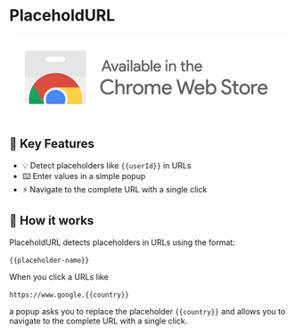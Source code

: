 # PlaceholdURL

<div align="center">
    <a href="https://chromewebstore.google.com/detail/lfffjfikoljhppgiijkhmnjamganhjjm?utm_source=item-share-cb">
        <img src="./docs/chrome-webstore.png" alt="Version">
    </a>
</div>

## 🚀 Key Features

- 💡 Detect placeholders like `{{userId}}` in URLs
- ⌨️ Enter values in a simple popup
- ⚡ Navigate to the complete URL with a single click

## 🧠 How it works

PlaceholdURL detects placeholders in URLs using the format:

`{{placeholder-name}}`

When you click a URLs like

`https://www.google.{{country}}`

a popup asks you to replace the placeholder `{{country}}` and allows you to navigate to the complete URL with a single
click.
